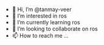 - 👋 Hi, I’m @tanmay-veer
- 👀 I’m interested in ros
- 🌱 I’m currently learning ros
- 💞️ I’m looking to collaborate on ros
- 📫 How to reach me ...

<!---
tanmay-veer/tanmay-veer is a ✨ special ✨ repository because its `README.md` (this file) appears on your GitHub profile.
You can click the Preview link to take a look at your changes.
--->
